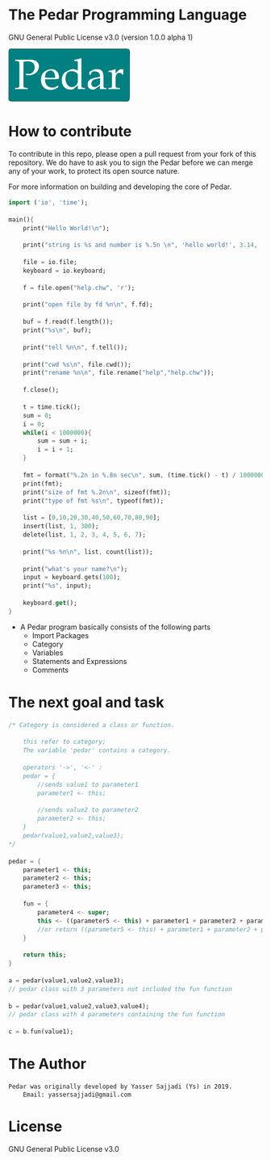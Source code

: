 # The Pedar Programming Language
GNU General Public License v3.0
(version 1.0.0 alpha 1)

![Gopher image](pedar-small.png)

# How to contribute
To contribute in this repo, please open a pull request from your fork of this repository. We do have to ask you to sign the Pedar before we can merge any of your work, to protect its open source nature.

For more information on building and developing the core of Pedar.

```dart
import ('io', 'time');

main(){
    print("Hello World!\n");

    print("string is %s and number is %.5n \n", 'hello world!', 3.14, 'format %n\n', 2);

    file = io.file;
    keyboard = io.keyboard;

    f = file.open("help.chw", 'r');

    print("open file by fd %n\n", f.fd);

    buf = f.read(f.length());
    print("%s\n", buf);

    print("tell %n\n", f.tell());

    print("cwd %s\n", file.cwd());
    print("rename %n\n", file.rename("help","help.chw"));

    f.close();

    t = time.tick();
    sum = 0;
    i = 0;
    while(i < 1000000){
        sum = sum + i;
        i = i + 1;
    }

    fmt = format("%.2n in %.8n sec\n", sum, (time.tick() - t) / 1000000);
    print(fmt);
    print("size of fmt %.2n\n", sizeof(fmt));
    print("type of fmt %s\n", typeof(fmt));

    list = [0,10,20,30,40,50,60,70,80,90];
    insert(list, 1, 300);
    delete(list, 1, 2, 3, 4, 5, 6, 7);

    print("%s %n\n", list, count(list));

    print("what's your name?\n");
    input = keyboard.gets(100);
    print("%s", input);

    keyboard.get();
}
```

+ A Pedar program basically consists of the following parts
    - Import Packages
    - Category
    - Variables
    - Statements and Expressions
    - Comments

# The next goal and task

```dart
/* Category is considered a class or function. 
    
    this refer to category;
    The variable 'pedar' contains a category.
    
    operators '->', '<-' :
    pedar = {
        //sends value1 to parameter1
        parameter1 <- this;
        
        //sends value2 to parameter2
        parameter2 <- this;
    }
    pedar(value1,value2,value3);
*/

pedar = {
    parameter1 <- this;
    parameter2 <- this;
    parameter3 <- this;

    fun = {
        parameter4 <- super;
        this <- ((parameter5 <- this) + parameter1 + parameter2 + parameter3 + parameter4);
        //or return ((parameter5 <- this) + parameter1 + parameter2 + parameter3 + parameter4);
    }
    
    return this;
}

a = pedar(value1,value2,value3);
// pedar class with 3 parameters not included the fun function

b = pedar(value1,value2,value3,value4);
// pedar class with 4 parameters containing the fun function

c = b.fun(value1);

```

# The Author
    Pedar was originally developed by Yasser Sajjadi (Ys) in 2019.
        Email: yassersajjadi@gmail.com

# License
GNU General Public License v3.0
